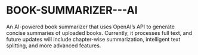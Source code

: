 # BOOK-SUMMARIZER---AI
An AI-powered book summarizer that uses OpenAI’s API to generate concise summaries of uploaded books. Currently, it processes full text, and future updates will include chapter-wise summarization, intelligent text splitting, and more advanced features.
